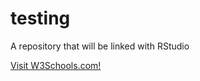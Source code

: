 # testing
A repository that will be linked with RStudio

<a href="https://www.w3schools.com" target="_blank">Visit W3Schools.com!</a> 

